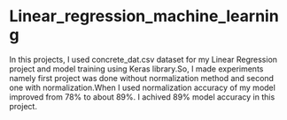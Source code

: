 # Linear_regression_machine_learning
In this projects, I used concrete_dat.csv dataset for my Linear Regression project and model training using Keras library.So, I made experiments namely first project was done without normalization method and second one with normalization.When I used normalization accuracy of my model improved from 78% to about 89%. I achived 89% model accuracy in this project.
